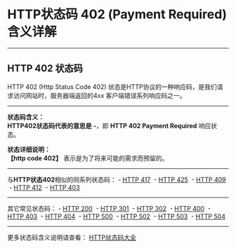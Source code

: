 # HTTP状态码 402 (Payment Required) 含义详解

---

## HTTP 402 状态码

HTTP 402 (Http Status Code 402) 状态是HTTP协议的一种响应码，是我们请求访问网站时，服务器端返回的4xx 客户端错误系列响应码之一。

---

**状态码含义：**  
**HTTP402状态码代表的意思是** **-**，即 **HTTP 402 Payment Required** 响应状态。

**状态详细说明：**  
**【http code 402】** 表示是为了将来可能的需求而预留的。

  

---

与**HTTP状态402**相似的同系列状态码： - [HTTP 417](https://seo.juziseo.com/doc/http_code/417 "HTTP 417详细说明")
 - [HTTP 425](https://seo.juziseo.com/doc/http_code/425 "HTTP 425详细说明")
 - [HTTP 409](https://seo.juziseo.com/doc/http_code/409 "HTTP 409详细说明")
 - [HTTP 412](https://seo.juziseo.com/doc/http_code/412 "HTTP 412详细说明")
 - [HTTP 403](https://seo.juziseo.com/doc/http_code/403 "HTTP 403详细说明")

---

其它常见状态码： - [HTTP 200](https://seo.juziseo.com/doc/http_code/200 "HTTP 200详细说明")
 - [HTTP 301](https://seo.juziseo.com/doc/http_code/301 "HTTP 301详细说明")
 - [HTTP 302](https://seo.juziseo.com/doc/http_code/302 "HTTP 302详细说明")
 - [HTTP 400](https://seo.juziseo.com/doc/http_code/400 "HTTP 400详细说明")
 - [HTTP 403](https://seo.juziseo.com/doc/http_code/403 "HTTP 403详细说明")
 - [HTTP 404](https://seo.juziseo.com/doc/http_code/404 "HTTP 404详细说明")
 - [HTTP 500](https://seo.juziseo.com/doc/http_code/500 "HTTP 500详细说明")
 - [HTTP 502](https://seo.juziseo.com/doc/http_code/502 "HTTP 502详细说明")
 - [HTTP 503](https://seo.juziseo.com/doc/http_code/503 "HTTP 503详细说明")
 - [HTTP 504](https://seo.juziseo.com/doc/http_code/504 "HTTP 504详细说明")

---

更多状态码含义说明请查看： [HTTP状态码大全](https://seo.juziseo.com/doc/http_code/)